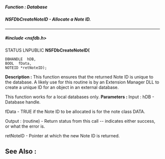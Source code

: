 ##### Function : Database
##### NSFDbCreateNoteID - Allocate a Note ID.
---
##### #include <nsfdb.h>
STATUS LNPUBLIC **NSFDbCreateNoteID(**

	DBHANDLE  hDB,
	BOOL  fData,
	NOTEID *retNoteID);
**Description :**
This function ensures that the returned Note ID is unique to the database.  A 
likely use for this routine is by an Extension Manager DLL to create a unique 
ID for an object in an external database.  

This function works for a local databases only.
**Parameters :**
Input :
hDB  -  Database handle.

fData  -  TRUE if the Note ID to be allocated is for the note class DATA.

Output :
(routine)  -  Return status from this call -- indicates either success, or what the error is.


retNoteID  -  Pointer at which the new Note ID is returned.

**See Also :**
[](D:/md_files/.md)
---
